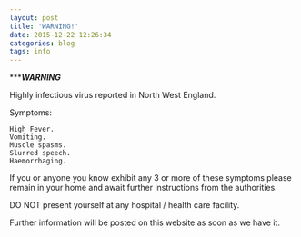 ```yaml
---
layout: post
title: 'WARNING!'
date: 2015-12-22 12:26:34
categories: blog
tags: info
---
```


********************WARNING*****************

Highly infectious virus reported in North West England.

Symptoms:

	High Fever.
	Vomiting.
	Muscle spasms.
	Slurred speech.
	Haemorrhaging.
	
If you or anyone you know exhibit any 3 or more of these symptoms please remain in your home and await further instructions from the authorities.

DO NOT present yourself at any hospital / health care facility.

Further information will be posted on this website as soon as we have it.
